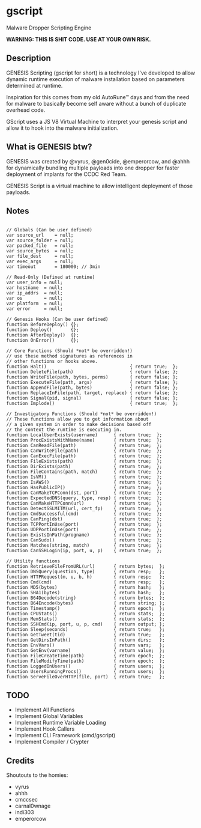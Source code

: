 # gscript

Malware Dropper Scripting Engine

**WARNING: THIS IS SHIT CODE. USE AT YOUR OWN RISK.**

## Description

GENESIS Scripting (gscript for short) is a technology I've developed to allow dynamic runtime execution of malware installation based on parameters determined at runtime.

Inspiration for this comes from my old AutoRune™ days and from the need for malware to basically become self aware without a bunch of duplicate overhead code.

GScript uses a JS V8 Virtual Machine to interpret your genesis script and allow it to hook into the malware initialization.

## What is GENESIS btw?

GENESIS was created by @vyrus, @gen0cide, @emperorcow, and @ahhh for dynamically bundling multiple payloads into one dropper for faster deployment of implants for the CCDC Red Team.

GENESIS Script is a virtual machine to allow intelligent deployment of those payloads.

## Notes
```

// Globals (Can be user defined)
var source_url    = null;
var source_folder = null;
var packed_file   = null;
var source_bytes  = null;
var file_dest     = null;
var exec_args     = null;
var timeout       = 180000; // 3min

// Read-Only (Defined at runtime)
var user_info = null;
var hostname  = null;
var ip_addrs  = null;
var os        = null;
var platform  = null;
var error     = null;

// Genesis Hooks (Can be user defined)
function BeforeDeploy() {};
function Deploy()       {};
function AfterDeploy()  {};
function OnError()      {};

// Core Functions (Should *not* be overridden!)
// use these method signatures as references in
// other functions or hooks above.
function Halt()                               { return true;  };
function DeleteFile(path)                     { return false; };
function WriteFile(path, bytes, perms)        { return false; };
function ExecuteFile(path, args)              { return false; };
function AppendFile(path, bytes)              { return false; };
function ReplaceInFile(path, target, replace) { return false; };
function Signal(pid, signal)                  { return false; };
function Implode()                            { return true;  };

// Investigatory Functions (Should *not* be overridden!)
// These functions allow you to get information about
// a given system in order to make decisions based off
// the context the runtime is executing in.
function LocalUserExists(username)      { return true;  };
function ProcExistsWithName(name)       { return true;  };
function CanReadFile(path)              { return true;  };
function CanWriteFile(path)             { return true;  };
function CanExecFile(path)              { return true;  };
function FileExists(path)               { return true;  };
function DirExists(path)                { return true;  };
function FileContains(path, match)      { return true;  };
function IsVM()                         { return true;  };
function IsAWS()                        { return true;  };
function HasPublicIP()                  { return true;  };
function CanMakeTCPConn(dst, port)      { return true;  };
function ExpectedDNS(query, type, resp) { return true;  };
function CanMakeHTTPConn(url)           { return true;  };
function DetectSSLMITM(url, cert_fp)    { return true;  };
function CmdSuccessful(cmd)             { return true;  };
function CanPing(dst)                   { return true;  };
function TCPPortInUse(port)             { return true;  };
function UDPPortInUse(port)             { return true;  };
function ExistsInPath(progname)         { return true;  };
function CanSudo()                      { return true;  };
function Matches(string, match)         { return true;  };
function CanSSHLogin(ip, port, u, p)    { return true;  };

// Utility functions
function RetrieveFileFromURL(url)       { return bytes;  };
function DNSQuery(question, type)       { return resp;   };
function HTTPRequest(m, u, b, h)        { return resp;   };
function Cmd(cmd)                       { return resp;   };
function MD5(bytes)                     { return hash;   };
function SHA1(bytes)                    { return hash;   };
function B64Decode(string)              { return bytes;  };
function B64Encode(bytes)               { return string; };
function Timestamp()                    { return epoch;  };
function CPUStats()                     { return stats;  };
function MemStats()                     { return stats;  };
function SSHCmd(ip, port, u, p, cmd)    { return output; };
function Sleep(seconds)                 { return true;   };
function GetTweet(tid)                  { return true;   };
function GetDirsInPath()                { return dirs;   };
function EnvVars()                      { return vars;   };
function GetEnv(varname)                { return value;  };
function FileCreateTime(path)           { return epoch;  };
function FileModifyTime(path)           { return epoch;  };
function LoggedInUsers()                { return users;  };
function UsersRunningProcs()            { return users;  };
function ServeFileOverHTTP(file, port)  { return true;   };

```

## TODO

 * Implement All Functions
 * Implement Global Variables
 * Implement Runtime Variable Loading
 * Implement Hook Callers
 * Implement CLI Framework (cmd/gscript)
 * Implement Compiler / Crypter

## Credits

Shoutouts to the homies:

 * vyrus
 * ahhh
 * cmccsec
 * carnal0wnage
 * indi303
 * emperorcow

